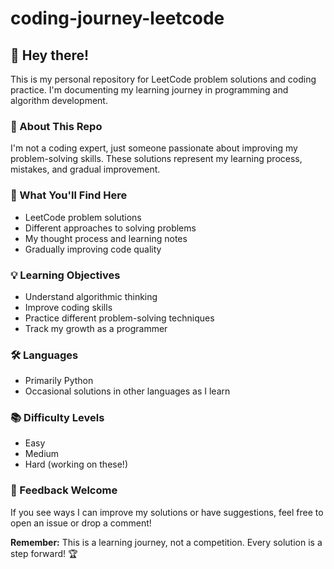 # coding-journey-leetcode

## 👋 Hey there! 

This is my personal repository for LeetCode problem solutions and coding practice. I'm documenting my learning journey in programming and algorithm development.

### 🌱 About This Repo

I'm not a coding expert, just someone passionate about improving my problem-solving skills. These solutions represent my learning process, mistakes, and gradual improvement.

### 🚀 What You'll Find Here
- LeetCode problem solutions
- Different approaches to solving problems
- My thought process and learning notes
- Gradually improving code quality

### 💡 Learning Objectives
- Understand algorithmic thinking
- Improve coding skills
- Practice different problem-solving techniques
- Track my growth as a programmer

### 🛠 Languages
- Primarily Python
- Occasional solutions in other languages as I learn

### 📚 Difficulty Levels
- Easy
- Medium
- Hard (working on these!)

### 🤝 Feedback Welcome
If you see ways I can improve my solutions or have suggestions, feel free to open an issue or drop a comment!

**Remember:** This is a learning journey, not a competition. Every solution is a step forward! 🏆
